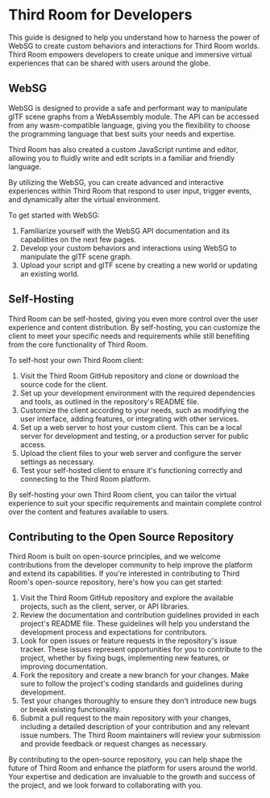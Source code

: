 # Third Room for Developers

This guide is designed to help you understand how to harness the power of WebSG to create custom behaviors and interactions for Third Room worlds. Third Room empowers developers to create unique and immersive virtual experiences that can be shared with users around the globe.

## WebSG

WebSG is designed to provide a safe and performant way to manipulate glTF scene graphs from a WebAssembly module. The API can be accessed from any wasm-compatible language, giving you the flexibility to choose the programming language that best suits your needs and expertise.

Third Room has also created a custom JavaScript runtime and editor, allowing you to fluidly write and edit scripts in a familiar and friendly language.

By utilizing the WebSG, you can create advanced and interactive experiences within Third Room that respond to user input, trigger events, and dynamically alter the virtual environment.

To get started with WebSG:

1. Familiarize yourself with the WebSG API documentation and its capabilities on the next few pages.
2. Develop your custom behaviors and interactions using WebSG to manipulate the glTF scene graph.
3. Upload your script and glTF scene by creating a new world or updating an existing world.

## Self-Hosting

Third Room can be self-hosted, giving you even more control over the user experience and content distribution. By self-hosting, you can customize the client to meet your specific needs and requirements while still benefiting from the core functionality of Third Room.

To self-host your own Third Room client:

1. Visit the Third Room GitHub repository and clone or download the source code for the client.
2. Set up your development environment with the required dependencies and tools, as outlined in the repository's README file.
3. Customize the client according to your needs, such as modifying the user interface, adding features, or integrating with other services.
4. Set up a web server to host your custom client. This can be a local server for development and testing, or a production server for public access.
5. Upload the client files to your web server and configure the server settings as necessary.
6. Test your self-hosted client to ensure it's functioning correctly and connecting to the Third Room platform.

By self-hosting your own Third Room client, you can tailor the virtual experience to suit your specific requirements and maintain complete control over the content and features available to users.

## Contributing to the Open Source Repository

Third Room is built on open-source principles, and we welcome contributions from the developer community to help improve the platform and extend its capabilities. If you're interested in contributing to Third Room's open-source repository, here's how you can get started:

1. Visit the Third Room GitHub repository and explore the available projects, such as the client, server, or API libraries.
2. Review the documentation and contribution guidelines provided in each project's README file. These guidelines will help you understand the development process and expectations for contributors.
3. Look for open issues or feature requests in the repository's issue tracker. These issues represent opportunities for you to contribute to the project, whether by fixing bugs, implementing new features, or improving documentation.
4. Fork the repository and create a new branch for your changes. Make sure to follow the project's coding standards and guidelines during development.
5. Test your changes thoroughly to ensure they don't introduce new bugs or break existing functionality.
6. Submit a pull request to the main repository with your changes, including a detailed description of your contribution and any relevant issue numbers. The Third Room maintainers will review your submission and provide feedback or request changes as necessary.

By contributing to the open-source repository, you can help shape the future of Third Room and enhance the platform for users around the world. Your expertise and dedication are invaluable to the growth and success of the project, and we look forward to collaborating with you.
